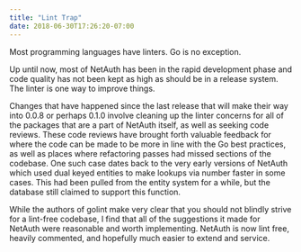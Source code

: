 ```yaml
---
title: "Lint Trap"
date: 2018-06-30T17:26:20-07:00
---
```


Most programming languages have linters.  Go is no exception.

Up until now, most of NetAuth has been in the rapid development phase
and code quality has not been kept as high as should be in a release
system.  The linter is one way to improve things.

Changes that have happened since the last release that will make their
way into 0.0.8 or perhaps 0.1.0 involve cleaning up the linter
concerns for all of the packages that are a part of NetAuth itself, as
well as seeking code reviews.  These code reviews have brought forth
valuable feedback for where the code can be made to be more in line
with the Go best practices, as well as places where refactoring passes
had missed sections of the codebase.  One such case dates back to the
very early versions of NetAuth which used dual keyed entities to make
lookups via number faster in some cases.  This had been pulled from
the entity system for a while, but the database still claimed to
support this function.

While the authors of golint make very clear that you should not
blindly strive for a lint-free codebase, I find that all of the
suggestions it made for NetAuth were reasonable and worth
implementing.  NetAuth is now lint free, heavily commented, and
hopefully much easier to extend and service.
